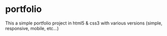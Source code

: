 portfolio
=========

This a simple portfolio project in html5 &amp; css3 with various versions (simple, responsive, mobile, etc...)